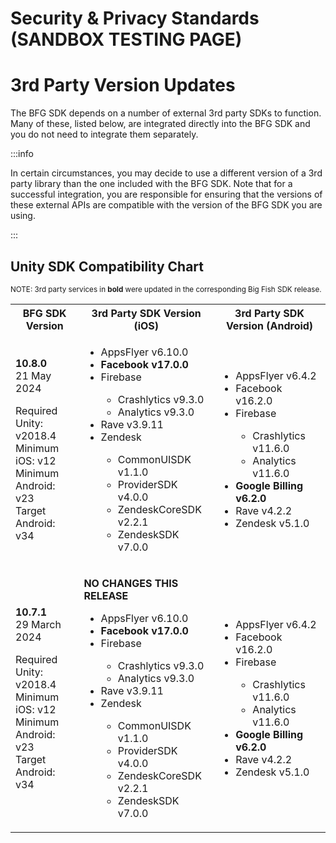 # Security & Privacy Standards (SANDBOX TESTING PAGE)

# 3rd Party Version Updates

<style> {` th, td { vertical-align: top; } `}</style>

The BFG SDK depends on a number of external 3rd party SDKs to function. Many of these, listed below, are integrated directly into the BFG SDK and you do not need to integrate them separately.

:::info 

In certain circumstances, you may decide to use a different version of a 3rd party library than the one included with the BFG SDK. Note that for a successful integration, you are responsible for ensuring that the versions of these external APIs are compatible with the version of the BFG SDK you are using.

:::

## Unity SDK Compatibility Chart 

<sup>NOTE: 3rd party services in <strong>bold</strong> were updated in the corresponding Big Fish SDK release.</sup><br />

<table>
  <tr>
    <th><strong>BFG SDK Version</strong></th>
    <th><strong>3rd Party SDK Version (iOS)</strong></th>
    <th><strong>3rd Party SDK Version (Android)</strong></th>
  </tr>
  <tr>
    <td>

**10.8.0**<br />
21 May 2024

Required Unity: v2018.4<br />
Minimum iOS: v12<br />
Minimum Android: v23<br />
Target Android: v34<br />
    </td>
    <td>
      <ul>
        <li>AppsFlyer v6.10.0</li>
        <li>**Facebook v17.0.0**</li>
        <li>Firebase</li>
        <ul>
          <li>Crashlytics v9.3.0</li>
          <li>Analytics v9.3.0</li>
        </ul>
        <li>Rave v3.9.11</li>
        <li>Zendesk</li>
        <ul>
          <li>CommonUISDK v1.1.0</li>
          <li>ProviderSDK v4.0.0</li>
          <li>ZendeskCoreSDK v2.2.1</li>
          <li>ZendeskSDK v7.0.0</li>
        </ul>
      </ul>
    </td>
    <td>
      <ul>
        <li>AppsFlyer v6.4.2</li>
        <li>Facebook v16.2.0</li>
        <li>Firebase</li>
        <ul>
          <li>Crashlytics v11.6.0</li>
          <li>Analytics v11.6.0</li>
        </ul>
        <li>**Google Billing v6.2.0**</li>
        <li>Rave v4.2.2</li>
        <li>Zendesk v5.1.0</li>
      </ul>
    </td>
  </tr>
  <tr>
    <td>

**10.7.1**<br />
29 March 2024

Required Unity: v2018.4<br />
Minimum iOS: v12<br />
Minimum Android: v23<br />
Target Android: v34<br />
    </td>
    <td>
      <p style="{{ color: 'SteelBlue' }}"><strong>NO CHANGES THIS RELEASE</strong></p>
      <ul>
        <li>AppsFlyer v6.10.0</li>
        <li>**Facebook v17.0.0**</li>
        <li>Firebase</li>
        <ul>
          <li>Crashlytics v9.3.0</li>
          <li>Analytics v9.3.0</li>
        </ul>
        <li>Rave v3.9.11</li>
        <li>Zendesk</li>
        <ul>
          <li>CommonUISDK v1.1.0</li>
          <li>ProviderSDK v4.0.0</li>
          <li>ZendeskCoreSDK v2.2.1</li>
          <li>ZendeskSDK v7.0.0</li>
        </ul>
      </ul>
    </td>
    <td>
      <ul>
        <li>AppsFlyer v6.4.2</li>
        <li>Facebook v16.2.0</li>
        <li>Firebase</li>
        <ul>
          <li>Crashlytics v11.6.0</li>
          <li>Analytics v11.6.0</li>
        </ul>
        <li>**Google Billing v6.2.0**</li>
        <li>Rave v4.2.2</li>
        <li>Zendesk v5.1.0</li>
      </ul>
    </td>
  </tr></table>
